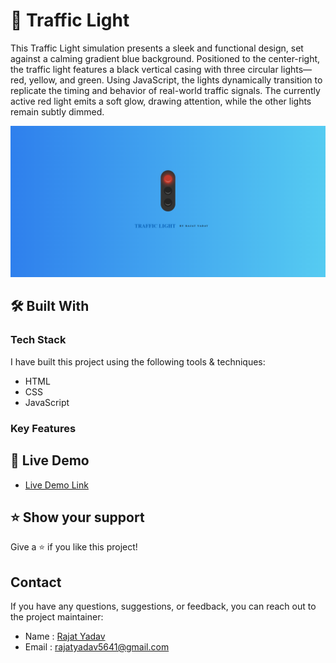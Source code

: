 # 🚦 Traffic Light <a name="about-project"></a>

This Traffic Light simulation presents a sleek and functional design, set against a calming gradient blue background. Positioned to the center-right, the traffic light features a black vertical casing with three circular lights—red, yellow, and green. Using JavaScript, the lights dynamically transition to replicate the timing and behavior of real-world traffic signals. The currently active red light emits a soft glow, drawing attention, while the other lights remain subtly dimmed.


![screenshot](/Traffic%20Light/assets/image.png)

## 🛠 Built With 

### Tech Stack 

I have built this project using the following tools & techniques:

- HTML
- CSS
- JavaScript

### Key Features 


## 🚀 Live Demo 

- [Live Demo Link](https://java-script-projects05-yr.vercel.app/)


## ⭐️ Show your support 

Give a ⭐️ if you like this project!

## Contact

If you have any questions, suggestions, or feedback, you can reach out to the project maintainer:

- Name : [Rajat Yadav](https://https://www.linkedin.com/in/rajat-y-089238265/)
- Email : [rajatyadav5641@gmail.com](mailto:rajatyadav5641@gmail.com)
